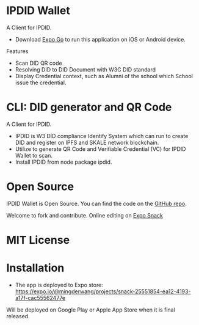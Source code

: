 # IPDID Wallet

A Client for IPDID.

* Download [Expo Go](https://expo.io/client) to run this application on iOS or Android device.

Features
* Scan DID QR code 
* Resolving DID to DID Document with W3C DID standard
* Display Credential context, such as Alumni of the school which School issue the credential.

# CLI: DID generator and QR Code

A Client for IPDID.
* IPDID is W3 DID compliance Identify System which can run to create DID and register on IPFS and SKALE network blockchain.
* Utilize to generate QR Code and Verifiable Credential (VC) for IPDID Wallet to scan.
* Install IPDID from node package ipdid.

# Open Source

IPDID Wallet is Open Source. You can find the code on the [GitHub repo](https://github.com/IPDID/ipdid-wallet).

Welcome to fork and contribute. Online editing on [Expo Snack](https://snack.expo.io/@mingderwang/ipdid-wallet)

# MIT License

# Installation

* The app is deployed to Expo store: https://expo.io/@mingderwang/projects/snack-25551854-ea12-4193-a17f-cac55562477e

Will be deployed on Google Play or Apple App Store when it is final released.

